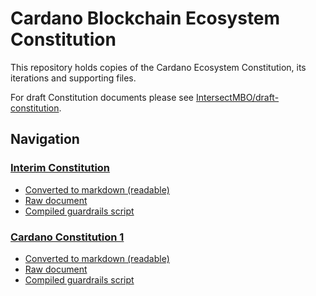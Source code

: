# Cardano Blockchain Ecosystem Constitution

This repository holds copies of the Cardano Ecosystem Constitution, its iterations and supporting files.

For draft Constitution documents please see [IntersectMBO/draft-constitution](https://github.com/IntersectMBO/draft-constitution).

## Navigation

### [Interim Constitution](./cardano-constitution-1/README.md)

- [Converted to markdown (readable)](./cardano-constitution-0/cardano-constitution-0.txt.md)
- [Raw document](./cardano-constitution-0/cardano-constitution-0.txt)
- [Compiled guardrails script](./cardano-constitution-0/guardrails-script.plutus)

### [Cardano Constitution 1](./cardano-constitution-1/README.md)

- [Converted to markdown (readable)](./cardano-constitution-1/cardano-constitution-1.txt.md)
- [Raw document](./cardano-constitution-1/cardano-constitution-1.txt)
- [Compiled guardrails script](./cardano-constitution-1/guardrails-script.plutus)
